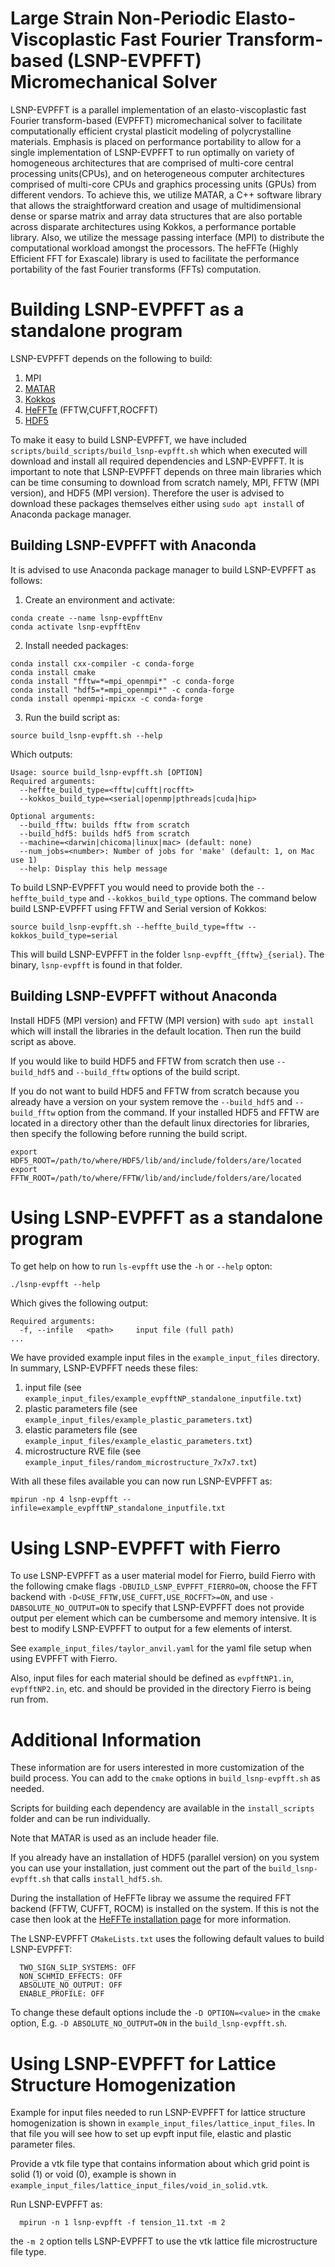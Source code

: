 # Large Strain Non-Periodic Elasto-Viscoplastic Fast Fourier Transform-based (LSNP-EVPFFT) Micromechanical Solver

LSNP-EVPFFT is a parallel implementation of an elasto-viscoplastic fast Fourier transform-based (EVPFFT) micromechanical solver to facilitate computationally efficient crystal plasticit modeling of polycrystalline materials. Emphasis is placed on performance portability to allow for a single implementation of LSNP-EVPFFT to run optimally on variety of homogeneous architectures that are comprised of multi-core central processing units(CPUs), and on heterogeneous computer architectures comprised of multi-core CPUs and graphics processing units (GPUs) from different vendors. To achieve this, we utilize MATAR, a C++ software library that allows the straightforward creation and usage of multidimensional dense or sparse matrix and array data structures that are also portable across disparate architectures using Kokkos, a performance portable library. Also, we utilize the message passing interface (MPI) to distribute the computational workload amongst the processors. The heFFTe (Highly Efficient FFT for Exascale) library is used to facilitate the performance portability of the fast Fourier transforms (FFTs) computation.

# Building LSNP-EVPFFT as a standalone program

LSNP-EVPFFT depends on the following to build:

1. MPI
2. [MATAR](https://github.com/lanl/MATAR)
3. [Kokkos](https://github.com/kokkos/kokkos)
4. [HeFFTe](https://github.com/icl-utk-edu/heffte) (FFTW,CUFFT,ROCFFT)
5. [HDF5](https://www.hdfgroup.org/solutions/hdf5/)

To make it easy to build LSNP-EVPFFT, we have included `scripts/build_scripts/build_lsnp-evpfft.sh` which when executed will download and install all required dependencies and LSNP-EVPFFT. It is important to note that LSNP-EVPFFT depends on three main libraries which can be time consuming to download from scratch namely, MPI, FFTW (MPI version), and HDF5 (MPI version). Therefore the user is advised to download these packages themselves either using `sudo apt install` of Anaconda package manager.

## Building LSNP-EVPFFT with Anaconda
It is advised to use Anaconda package manager to build LSNP-EVPFFT as follows:

1. Create an environment and activate:
```
conda create --name lsnp-evpfftEnv
conda activate lsnp-evpfftEnv
```

2. Install needed packages:
```
conda install cxx-compiler -c conda-forge
conda install cmake
conda install "fftw=*=mpi_openmpi*" -c conda-forge
conda install "hdf5=*=mpi_openmpi*" -c conda-forge
conda install openmpi-mpicxx -c conda-forge 
```

3. Run the build script as:
```
source build_lsnp-evpfft.sh --help
```

Which outputs:

```
Usage: source build_lsnp-evpfft.sh [OPTION]
Required arguments:
  --heffte_build_type=<fftw|cufft|rocfft>
  --kokkos_build_type=<serial|openmp|pthreads|cuda|hip>

Optional arguments:
  --build_fftw: builds fftw from scratch
  --build_hdf5: builds hdf5 from scratch
  --machine=<darwin|chicoma|linux|mac> (default: none)
  --num_jobs=<number>: Number of jobs for 'make' (default: 1, on Mac use 1)
  --help: Display this help message
```

To build LSNP-EVPFFT you would need to provide both the `--heffte_build_type` and `--kokkos_build_type` options. The command below build LSNP-EVPFFT using FFTW and Serial version of Kokkos:

```
source build_lsnp-evpfft.sh --heffte_build_type=fftw --kokkos_build_type=serial
```

This will build LSNP-EVPFFT in the folder `lsnp-evpfft_{fftw}_{serial}`. The binary, `lsnp-evpfft` is found in that folder.

## Building LSNP-EVPFFT without Anaconda
Install HDF5 (MPI version) and FFTW (MPI version) with `sudo apt install` which will install the libraries in the default location. Then run the build script as above.

If you would like to build HDF5 and FFTW from scratch then use `--build_hdf5` and `--build_fftw` options of the build script.

If you do not want to build HDF5 and FFTW from scratch because you already have a version on your system remove the `--build_hdf5` and `--build_fftw` option from the command. If your installed HDF5 and FFTW are located in a directory other than the default linux directories for libraries, then specify the following before running the build script.

```
export HDF5_ROOT=/path/to/where/HDF5/lib/and/include/folders/are/located
export FFTW_ROOT=/path/to/where/FFTW/lib/and/include/folders/are/located
```

# Using LSNP-EVPFFT as a standalone program

To get help on how to run `ls-evpfft` use the `-h` or `--help` opton:

```
./lsnp-evpfft --help
```

Which gives the following output:

```
Required arguments:
  -f, --infile   <path>     input file (full path)
...
```

We have provided example input files in the `example_input_files` directory. In summary, LSNP-EVPFFT needs these files:

1. input file (see `example_input_files/example_evpfftNP_standalone_inputfile.txt`)
2. plastic parameters file (see `example_input_files/example_plastic_parameters.txt`)
3. elastic parameters file (see `example_input_files/example_elastic_parameters.txt`)
4. microstructure RVE file (see `example_input_files/random_microstructure_7x7x7.txt`)

With all these files available you can now run LSNP-EVPFFT as:

```
mpirun -np 4 lsnp-evpfft --infile=example_evpfftNP_standalone_inputfile.txt
```

# Using LSNP-EVPFFT with Fierro

To use LSNP-EVPFFT as a user material model for Fierro, build Fierro with the following cmake flags `-DBUILD_LSNP_EVPFFT_FIERRO=ON`, choose the FFT backend with `-D<USE_FFTW,USE_CUFFT,USE_ROCFFT>=ON`, and use `-DABSOLUTE_NO_OUTPUT=ON` to specify that LSNP-EVPFFT does not provide output per element which can be cumbersome and memory intensive. It is best to modify LSNP-EVPFFT to output for a few elements of interst.

See `example_input_files/taylor_anvil.yaml` for the yaml file setup when using EVPFFT with Fierro.

Also, input files for each material should be defined as `evpfftNP1.in`, `evpfftNP2.in`, etc. and should be provided in the directory Fierro is being run from.

# Additional Information

These information are for users interested in more customization of the build process. You can add to the `cmake` options in `build_lsnp-evpfft.sh` as needed.

Scripts for building each dependency are available in the `install_scripts` folder and can be run individually.

Note that MATAR is used as an include header file.

If you already have an installation of HDF5 (parallel version) on you system you can use your installation, just comment out the part of the `build_lsnp-evpfft.sh` that calls `install_hdf5.sh`.

During the installation of HeFFTe libray we assume the required FFT backend (FFTW, CUFFT, ROCM) is installed on the system. If this is not the case then look at the [HeFFTe installation page](https://github.com/icl-utk-edu/heffte) for more information.

The LSNP-EVPFFT `CMakeLists.txt` uses the following default values to build LSNP-EVPFFT:

```
  TWO_SIGN_SLIP_SYSTEMS: OFF
  NON_SCHMID_EFFECTS: OFF
  ABSOLUTE_NO_OUTPUT: OFF
  ENABLE_PROFILE: OFF
```

To change these default options include the `-D OPTION=<value>` in the `cmake` option, E.g. `-D ABSOLUTE_NO_OUTPUT=ON` in the `build_lsnp-evpfft.sh`.

# Using LSNP-EVPFFT for Lattice Structure Homogenization

Example for input files needed to run LSNP-EVPFFT for lattice structure homogenization is shown in `example_input_files/lattice_input_files`. In that file you will see how to set up evpft input file, elastic and plastic parameter files.

Provide a vtk file type that contains information about which grid point is solid (1) or void (0), example is shown in `example_input_files/lattice_input_files/void_in_solid.vtk`.

Run LSNP-EVPFFT as:
```
  mpirun -n 1 lsnp-evpfft -f tension_11.txt -m 2
```
the `-m 2` option tells LSNP-EVPFFT to use the vtk lattice file microstructure file type.

